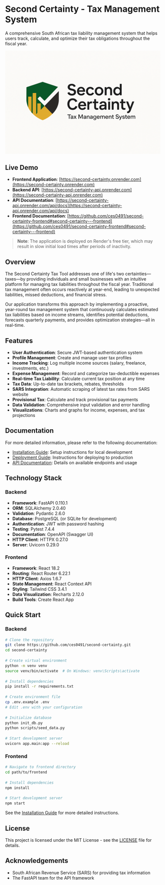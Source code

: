 # Second Certainty - Tax Management System

A comprehensive South African tax liability management system that helps users track, calculate, and optimize their tax obligations throughout the fiscal year.

![](docs/images/sc_logo.png)

## Live Demo

- **Frontend Application**: [https://second-certainty.onrender.com](https://second-certainty.onrender.com)
- **Backend API**: [https://second-certainty-api.onrender.com](https://second-certainty-api.onrender.com)
- **API Documentation**: [https://second-certainty-api.onrender.com/api/docs](https://second-certainty-api.onrender.com/api/docs)
- **Frontend Documentation**: [https://github.com/ces0491/second-certainty-frontend#second-certainty---frontend](https://github.com/ces0491/second-certainty-frontend#second-certainty---frontend)

> **Note**: The application is deployed on Render's free tier, which may result in slow initial load times after periods of inactivity.

## Overview

The Second Certainty Tax Tool addresses one of life's two certainties—taxes—by providing individuals and small businesses with an intuitive platform for managing tax liabilities throughout the fiscal year. Traditional tax management often occurs reactively at year-end, leading to unexpected liabilities, missed deductions, and financial stress.

Our application transforms this approach by implementing a proactive, year-round tax management system that continuously calculates estimated tax liabilities based on income streams, identifies potential deductions, forecasts quarterly payments, and provides optimization strategies—all in real-time.

## Features

- **User Authentication**: Secure JWT-based authentication system
- **Profile Management**: Create and manage user tax profiles
- **Income Tracking**: Log multiple income sources (salary, freelance, investments, etc.)
- **Expense Management**: Record and categorize tax-deductible expenses
- **Real-time Tax Liability**: Calculate current tax position at any time
- **Tax Data**: Up-to-date tax brackets, rebates, thresholds
- **SARS Integration**: Automatic scraping of latest tax rates from SARS website
- **Provisional Tax**: Calculate and track provisional tax payments
- **Data Validation**: Comprehensive input validation and error handling
- **Visualizations**: Charts and graphs for income, expenses, and tax projections

## Documentation

For more detailed information, please refer to the following documentation:

- [Installation Guide](./docs/INSTALLATION.md): Setup instructions for local development
- [Deployment Guide](./docs/DEPLOYMENT.md): Instructions for deploying to production
- [API Documentation](./docs/API.md): Details on available endpoints and usage

## Technology Stack

### Backend
- **Framework**: FastAPI 0.110.1
- **ORM**: SQLAlchemy 2.0.40
- **Validation**: Pydantic 2.6.0
- **Database**: PostgreSQL (or SQLite for development)
- **Authentication**: JWT with password hashing
- **Testing**: Pytest 7.4.4
- **Documentation**: OpenAPI (Swagger UI)
- **HTTP Client**: HTTPX 0.27.0
- **Server**: Uvicorn 0.29.0

### Frontend
- **Framework**: React 18.2
- **Routing**: React Router 6.22.1
- **HTTP Client**: Axios 1.6.7
- **State Management**: React Context API
- **Styling**: Tailwind CSS 3.4.1
- **Data Visualization**: Recharts 2.12.0
- **Build Tools**: Create React App

## Quick Start

### Backend

```bash
# Clone the repository
git clone https://github.com/ces0491/second-certainty.git
cd second-certainty

# Create virtual environment
python -m venv venv
source venv/bin/activate  # On Windows: venv\Scripts\activate

# Install dependencies
pip install -r requirements.txt

# Create environment file
cp .env.example .env
# Edit .env with your configuration

# Initialize database
python init_db.py
python scripts/seed_data.py

# Start development server
uvicorn app.main:app --reload
```

### Frontend

```bash
# Navigate to frontend directory
cd path/to/frontend

# Install dependencies
npm install

# Start development server
npm start
```

See the [Installation Guide](./docs/INSTALLATION.md) for more detailed instructions.

## License

This project is licensed under the MIT License - see the [LICENSE](./LICENSE) file for details.

## Acknowledgements

- South African Revenue Service (SARS) for providing tax information
- The FastAPI team for the API framework